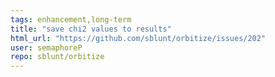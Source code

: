 ```yaml
---
tags: enhancement,long-term
title: "save chi2 values to results"
html_url: "https://github.com/sblunt/orbitize/issues/202"
user: semaphoreP
repo: sblunt/orbitize
---
```


